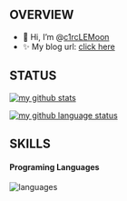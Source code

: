 <!---
skyswordx/skyswordx is a ✨ special ✨ repository because its `README.md` (this file) appears on your GitHub profile.
You can click the Preview link to take a look at your changes.
--->

## OVERVIEW

- 👋 Hi, I’m @[c1rcLEMoon](https://github.com/skyswordx)
- ✨ My blog url: [click here](https://www.circlemoon.top)

## STATUS

[![my github stats](https://github-readme-stats.vercel.app/api?username=skyswordx&show_icons=true&icon_color=199861&count_private=true&include_all_commits=true&hide_border=true)](https://github.com/skyswordx)

[![my github language status](https://github-readme-stats.vercel.app/api/top-langs/?username=skyswordx&langs_count=6&layout=compact&hide_border=true)](https://github.com/skyswordx)

## SKILLS

#### Programing Languages
![languages](https://skillicons.dev/icons?i=html,cpp,c,python,matlab)

<!-- #### Frontend Tech
![frontend](https://skillicons.dev/icons?i=html,css,ts,vue) -->

<!-- #### Backend Tech
![backend](https://skillicons.dev/icons?i=nodejs,express,java,spring) -->

<!-- #### Other Tech
![other](https://skillicons.dev/icons?i=) -->

<!-- #### Want to write a runtime for TypeScript(compile to java byte code)

#### And learning Robotics now _(:з」∠)_ -->
